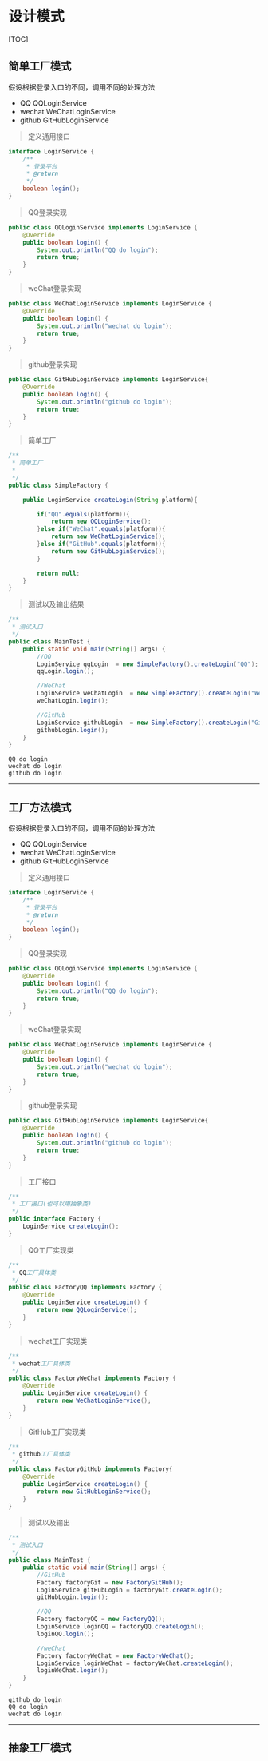 # 设计模式

[TOC]



## 简单工厂模式

假设根据登录入口的不同，调用不同的处理方法

- QQ		QQLoginService
- wechat     WeChatLoginService
- github       GitHubLoginService

> 定义通用接口

```java
interface LoginService {
    /**
     * 登录平台
     * @return
     */
    boolean login();
}
```

> QQ登录实现

```java
public class QQLoginService implements LoginService {
    @Override
    public boolean login() {
        System.out.println("QQ do login");
        return true;
    }
}
```

> weChat登录实现

```java
public class WeChatLoginService implements LoginService {
    @Override
    public boolean login() {
        System.out.println("wechat do login");
        return true;
    }
}
```

> github登录实现

```java
public class GitHubLoginService implements LoginService{
    @Override
    public boolean login() {
        System.out.println("github do login");
        return true;
    }
}
```

> 简单工厂

```java
/**
 * 简单工厂
 *
 */
public class SimpleFactory {

    public LoginService createLogin(String platform){

        if("QQ".equals(platform)){
            return new QQLoginService();
        }else if("WeChat".equals(platform)){
            return new WeChatLoginService();
        }else if("GitHub".equals(platform)){
            return new GitHubLoginService();
        }

        return null;
    }
}
```

> 测试以及输出结果

```java
/**
 * 测试入口
 */
public class MainTest {
    public static void main(String[] args) {
        //QQ
        LoginService qqLogin  = new SimpleFactory().createLogin("QQ");
        qqLogin.login();

        //WeChat
        LoginService weChatLogin  = new SimpleFactory().createLogin("WeChat");
        weChatLogin.login();

        //GitHub
        LoginService githubLogin  = new SimpleFactory().createLogin("GitHub");
        githubLogin.login();
    }
}
```

```
QQ do login
wechat do login
github do login
```

[^总结]: 新增登录平台就需要修改工厂类，违反开闭原则

------

## 工厂方法模式

假设根据登录入口的不同，调用不同的处理方法

- QQ		QQLoginService
- wechat     WeChatLoginService
- github       GitHubLoginService

> 定义通用接口

```java
interface LoginService {
    /**
     * 登录平台
     * @return
     */
    boolean login();
}
```

> QQ登录实现

```java
public class QQLoginService implements LoginService {
    @Override
    public boolean login() {
        System.out.println("QQ do login");
        return true;
    }
}
```

> weChat登录实现

```java
public class WeChatLoginService implements LoginService {
    @Override
    public boolean login() {
        System.out.println("wechat do login");
        return true;
    }
}
```

> github登录实现

```java
public class GitHubLoginService implements LoginService{
    @Override
    public boolean login() {
        System.out.println("github do login");
        return true;
    }
}
```

> 工厂接口

```java
/**
 * 工厂接口(也可以用抽象类)
 */
public interface Factory {
    LoginService createLogin();
}
```

> QQ工厂实现类

```java
/**
 * QQ工厂具体类
 */
public class FactoryQQ implements Factory {
    @Override
    public LoginService createLogin() {
        return new QQLoginService();
    }
}
```

> wechat工厂实现类

```java
/**
 * wechat工厂具体类
 */
public class FactoryWeChat implements Factory {
    @Override
    public LoginService createLogin() {
        return new WeChatLoginService();
    }
}
```

> GitHub工厂实现类

```java
/**
 * github工厂具体类
 */
public class FactoryGitHub implements Factory{
    @Override
    public LoginService createLogin() {
        return new GitHubLoginService();
    }
}
```

> 测试以及输出

```java
/**
 * 测试入口
 */
public class MainTest {
    public static void main(String[] args) {
        //GitHub
        Factory factoryGit = new FactoryGitHub();
        LoginService gitHubLogin = factoryGit.createLogin();
        gitHubLogin.login();

        //QQ
        Factory factoryQQ = new FactoryQQ();
        LoginService loginQQ = factoryQQ.createLogin();
        loginQQ.login();

        //weChat
        Factory factoryWeChat = new FactoryWeChat();
        LoginService loginWeChat = factoryWeChat.createLogin();
        loginWeChat.login();
    }
}
```

```
github do login
QQ do login
wechat do login
```

[^优点]: 可扩展，不违反开闭原则
[^缺点]: emmm  类多多

------

## 抽象工厂模式

